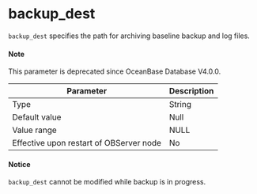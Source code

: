 backup_dest
================================

`backup_dest` specifies the path for archiving baseline backup and log files.


<main id="notice" type='explain'>
  <h4>Note</h4>
  <p>This parameter is deprecated since OceanBase Database V4.0.0.   </p>
</main>

| **Parameter** | **Description** |
|------------------|--------|
| Type | String |
| Default value | Null |
| Value range | NULL |
| Effective upon restart of OBServer node | No |


<main id="notice" type='notice'>
  <h4>Notice</h4>
  <p><code>backup_dest</code> cannot be modified while backup is in progress.   </p>
</main>